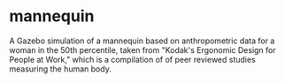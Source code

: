 # mannequin
A Gazebo simulation of a mannequin based on anthropometric data for a woman in the 50th percentile, taken from "Kodak's Ergonomic Design for People at Work," which is a compilation of of peer reviewed studies measuring the human body.
